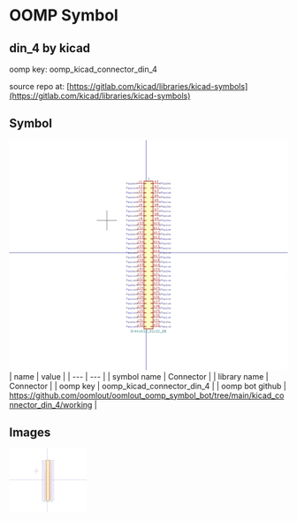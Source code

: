 # OOMP Symbol  
## din_4  by kicad  
  
oomp key: oomp_kicad_connector_din_4  
  
source repo at: [https://gitlab.com/kicad/libraries/kicad-symbols](https://gitlab.com/kicad/libraries/kicad-symbols)  
## Symbol  
  
[![working.png](working_600.png)](working.png)  
| name | value | 
| --- | --- | 
| symbol name | Connector | 
| library name | Connector | 
| oomp key | oomp_kicad_connector_din_4 | 
| oomp bot github | https://github.com/oomlout/oomlout_oomp_symbol_bot/tree/main/kicad_connector_din_4/working | 
## Images  
  
[![working.png](working_140.png)](working.png)  
